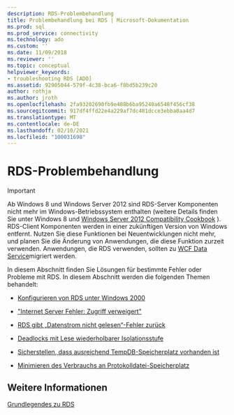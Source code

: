 ```yaml
---
description: RDS-Problembehandlung
title: Problembehandlung bei RDS | Microsoft-Dokumentation
ms.prod: sql
ms.prod_service: connectivity
ms.technology: ado
ms.custom: ''
ms.date: 11/09/2018
ms.reviewer: ''
ms.topic: conceptual
helpviewer_keywords:
- troubleshooting RDS [ADO]
ms.assetid: 92905044-579f-4c38-bca6-f8bd5b239c20
author: rothja
ms.author: jroth
ms.openlocfilehash: 2fa93202690fb9e488b6ba95240a6548f456cf38
ms.sourcegitcommit: 917df4ffd22e4a229af7dc481dcce3ebba0aa4d7
ms.translationtype: MT
ms.contentlocale: de-DE
ms.lasthandoff: 02/10/2021
ms.locfileid: "100031698"
---
```

# <a name="troubleshooting-rds"></a>RDS-Problembehandlung
> [!IMPORTANT]
>  Ab Windows 8 und Windows Server 2012 sind RDS-Server Komponenten nicht mehr im Windows-Betriebssystem enthalten (weitere Details finden Sie unter Windows 8 und [Windows Server 2012 Compatibility Cookbook](https://www.microsoft.com/download/details.aspx?id=27416) ). RDS-Client Komponenten werden in einer zukünftigen Version von Windows entfernt. Nutzen Sie diese Funktionen bei Neuentwicklungen nicht mehr, und planen Sie die Änderung von Anwendungen, die diese Funktion zurzeit verwenden. Anwendungen, die RDS verwenden, sollten zu [WCF Data Service](/dotnet/framework/wcf/)migriert werden.  
  
 In diesem Abschnitt finden Sie Lösungen für bestimmte Fehler oder Probleme mit RDS. In diesem Abschnitt werden die folgenden Themen behandelt:  
  
-   [Konfigurieren von RDS unter Windows 2000](./configuring-rds-on-windows-2000.md)  
  
-   ["Internet Server Fehler: Zugriff verweigert"](./internet-server-error-access-denied.md)  
  
-   [RDS gibt „Datenstrom nicht gelesen“-Fehler zurück](./rds-returns-stream-not-read-error.md)  
  
-   [Deadlocks mit Lese wiederholbarer Isolationsstufe](./deadlocks-with-read-repeatable-isolation-level.md)  
  
-   [Sicherstellen, dass ausreichend TempDB-Speicherplatz vorhanden ist](./ensuring-sufficient-tempdb-space.md)  
  
-   [Minimieren des Verbrauchs an Protokolldatei-Speicherplatz](./minimizing-log-file-space-usage.md)  
  
## <a name="see-also"></a>Weitere Informationen  
 [Grundlegendes zu RDS](./rds-fundamentals.md)